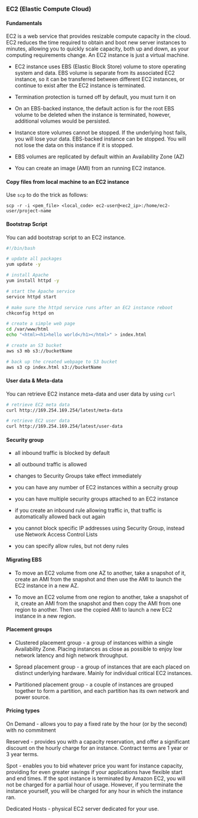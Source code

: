 ### EC2 (Elastic Compute Cloud)

#### Fundamentals

EC2 is a web service that provides resizable compute capacity in the cloud. EC2 reduces the time required to obtain and boot new server instances to minutes, allowing you to quickly scale capacity, both up and down, as your computing requirements change. An EC2 instance is just a virtual machine.

- EC2 instance uses EBS (Elastic Block Store) volume to store operating system and data. EBS volume is separate from its associated EC2 instance, so it can be transferred between different EC2 instances, or continue to exist after the EC2 instance is terminated.

- Termination protection is turned off by default, you must turn it on

- On an EBS-backed instance, the default action is for the root EBS volume to be deleted when the instance is terminated, however, additional volumes would be persisted.

- Instance store volumes cannot be stopped. If the underlying host fails, you will lose your data. EBS-backed instance can be stopped. You will not lose the data on this instance if it is stopped.

- EBS volumes are replicated by default within an Availability Zone (AZ)

- You can create an image (AMI) from an running EC2 instance.

#### Copy files from local machine to an EC2 instance

Use `scp` to do the trick as follows:

`scp -r -i <pem_file> <local_code> ec2-user@<ec2_ip>:/home/ec2-user/project-name`

#### Bootstrap Script

You can add bootstrap script to an EC2 instance.

```bash
#!/bin/bash

# update all packages
yum update -y

# install Apache
yum install httpd -y

# start the Apache service
service httpd start

# make sure the httpd service runs after an EC2 instance reboot
chkconfig httpd on

# create a simple web page
cd /var/www/html
echo "<html><h1>hello world</h1></html>" > index.html

# create an S3 bucket
aws s3 mb s3://bucketName

# back up the created webpage to S3 bucket
aws s3 cp index.html s3://bucketName
```

#### User data & Meta-data

You can retrieve EC2 instance meta-data and user data by using `curl`

```bash
# retrieve EC2 meta data
curl http://169.254.169.254/latest/meta-data

# retrieve EC2 user data
curl http://169.254.169.254/latest/user-data
```

#### Security group

- all inbound traffic is blocked by default

- all outbound traffic is allowed

- changes to Security Groups take effect immediately

- you can have any number of EC2 instances within a secruity group

- you can have multiple security groups attached to an EC2 instance

- if you create an inbound rule allowing traffic in, that traffic is automatically allowed back out again

- you cannot block specific IP addresses using Security Group, instead use Network Access Control Lists

- you can specify allow rules, but not deny rules

#### Migrating EBS

- To move an EC2 volume from one AZ to another, take a snapshot of it, create an AMI from the snapshot and then use the AMI to launch the EC2 instance in a new AZ.

- To move an EC2 volume from one region to another, take a snapshot of it, create an AMI from the snapshot and then copy the AMI from one region to another. Then use the copied AMI to launch a new EC2 instance in a new region.

#### Placement groups

- Clustered placement group - a group of instances within a single Availability Zone. Placing instances as close as possible to enjoy low network latency and high network throughput.

- Spread placement group - a group of instances that are each placed on distinct underlying hardware. Mainly for individual critical EC2 instances.

- Partitioned placement group - a couple of instances are grouped together to form a partition, and each partition has its own network and power source.

#### Pricing types

On Demand - allows you to pay a fixed rate by the hour (or by the second) with no commitment

Reserved - provides you with a capacity reservation, and offer a significant discount on the hourly charge for an instance. Contract terms are 1 year or 3 year terms.

Spot - enables you to bid whatever price you want for instance capacity, providing for even greater savings if your applications have flexible start and end times. If the spot instance is terminated by Amazon EC2, you will not be charged for a partial hour of usage. However, if you terminate the instance yourself, you will be charged for any hour in which the instance ran.

Dedicated Hosts - physical EC2 server dedicated for your use.

